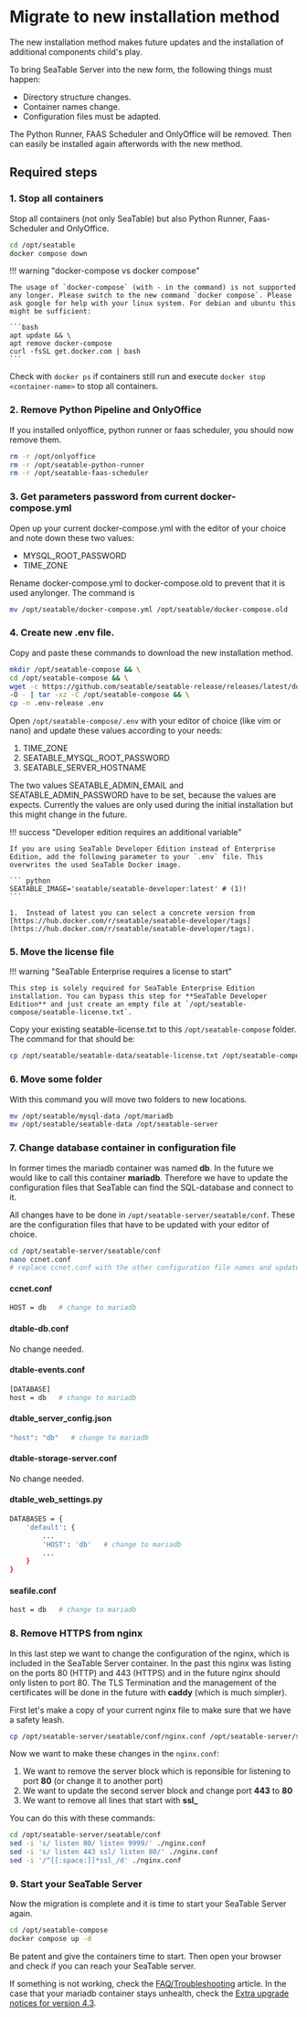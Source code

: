 # Migrate to new installation method

<!-- md:version 4.3 -->

The new installation method makes future updates and the installation of additional components child's play.

To bring SeaTable Server into the new form, the following things must happen:

- Directory structure changes.
- Container names change.
- Configuration files must be adapted.

The Python Runner, FAAS Scheduler and OnlyOffice will be removed. Then can easily be installed again afterwords with the new method.

## Required steps

### 1. Stop all containers

Stop all containers (not only SeaTable) but also Python Runner, Faas-Scheduler and OnlyOffice.

```bash
cd /opt/seatable
docker compose down
```

!!! warning "docker-compose vs docker compose"

    The usage of `docker-compose` (with - in the command) is not supported any longer. Please switch to the new command `docker compose`. Please ask google for help with your linux system. For debian and ubuntu this might be sufficient:

    ```bash
    apt update && \
    apt remove docker-compose
    curl -fsSL get.docker.com | bash
    ```

Check with `docker ps` if containers still run and execute `docker stop <container-name>` to stop all containers.

### 2. Remove Python Pipeline and OnlyOffice

If you installed onlyoffice, python runner or faas scheduler, you should now remove them.

```bash
rm -r /opt/onlyoffice
rm -r /opt/seatable-python-runner
rm -r /opt/seatable-faas-scheduler
```

### 3. Get parameters password from current docker-compose.yml

Open up your current docker-compose.yml with the editor of your choice and note down these two values:

- MYSQL_ROOT_PASSWORD
- TIME_ZONE

Rename docker-compose.yml to docker-compose.old to prevent that it is used anylonger. The command is

```bash
mv /opt/seatable/docker-compose.yml /opt/seatable/docker-compose.old
```

### 4. Create new .env file.

Copy and paste these commands to download the new installation method.

```bash
mkdir /opt/seatable-compose && \
cd /opt/seatable-compose && \
wget -c https://github.com/seatable/seatable-release/releases/latest/download/seatable-compose.tar.gz \
-O - | tar -xz -C /opt/seatable-compose && \
cp -n .env-release .env
```

Open `/opt/seatable-compose/.env` with your editor of choice (like vim or nano) and update these values according to your needs:

1. TIME_ZONE
2. SEATABLE_MYSQL_ROOT_PASSWORD
3. SEATABLE_SERVER_HOSTNAME

The two values SEATABLE_ADMIN_EMAIL and SEATABLE_ADMIN_PASSWORD have to be set, because the values are expects. Currently the values are only used during the initial installation but this might change in the future.

!!! success "Developer edition requires an additional variable"

    If you are using SeaTable Developer Edition instead of Enterprise Edition, add the following parameter to your `.env` file. This overwrites the used SeaTable Docker image.

    ``` python
    SEATABLE_IMAGE='seatable/seatable-developer:latest' # (1)!
    ```

    1.  Instead of latest you can select a concrete version from [https://hub.docker.com/r/seatable/seatable-developer/tags](https://hub.docker.com/r/seatable/seatable-developer/tags).

### 5. Move the license file

!!! warning "SeaTable Enterprise requires a license to start"

    This step is solely required for SeaTable Enterprise Edition installation. You can bypass this step for **SeaTable Developer Edition** and just create an empty file at `/opt/seatable-compose/seatable-license.txt`.

Copy your existing seatable-license.txt to this `/opt/seatable-compose` folder. The command for that should be:

```bash
cp /opt/seatable/seatable-data/seatable-license.txt /opt/seatable-compose/
```

### 6. Move some folder

With this command you will move two folders to new locations.

```bash
mv /opt/seatable/mysql-data /opt/mariadb
mv /opt/seatable/seatable-data /opt/seatable-server
```

### 7. Change database container in configuration file

In former times the mariadb container was named **db**. In the future we would like to call this container **mariadb**. Therefore we have to update the configuration files that SeaTable can find the SQL-database and connect to it.

All changes have to be done in `/opt/seatable-server/seatable/conf`. These are the configuration files that have to be updated with your editor of choice.

```bash
cd /opt/seatable-server/seatable/conf
nano ccnet.conf
# replace ccnet.conf with the other configuration file names and update all files
```

#### ccnet.conf

```bash
HOST = db   # change to mariadb
```

#### dtable-db.conf

No change needed.

#### dtable-events.conf

```bash
[DATABASE]
host = db   # change to mariadb
```

#### dtable_server_config.json

```bash
"host": "db"   # change to mariadb
```

#### dtable-storage-server.conf

No change needed.

#### dtable_web_settings.py

```bash
DATABASES = {
    'default': {
        ...
        'HOST': 'db'   # change to mariadb
        ...
    }
}
```

#### seafile.conf

```bash
host = db   # change to mariadb
```

### 8. Remove HTTPS from nginx

In this last step we want to change the configuration of the nginx, which is included in the SeaTable Server container. In the past this nginx was listing on the ports 80 (HTTP) and 443 (HTTPS) and in the future nginx should only listen to port 80. The TLS Termination and the management of the certificates will be done in the future with **caddy** (which is much simpler).

First let's make a copy of your current nginx file to make sure that we have a safety leash.

```bash
cp /opt/seatable-server/seatable/conf/nginx.conf /opt/seatable-server/seatable/conf/nginx.backup
```

Now we want to make these changes in the `nginx.conf`:

1. We want to remove the server block which is reponsible for listening to port **80** (or change it to another port)
2. We want to update the second server block and change port **443** to **80**
3. We want to remove all lines that start with **ssl\_**

You can do this with these commands:

```bash
cd /opt/seatable-server/seatable/conf
sed -i 's/ listen 80/ listen 9999/' ./nginx.conf
sed -i 's/ listen 443 ssl/ listen 80/' ./nginx.conf
sed -i '/^[[:space:]]*ssl_/d' ./nginx.conf
```

### 9. Start your SeaTable Server

Now the migration is complete and it is time to start your SeaTable Server again.

```bash
cd /opt/seatable-compose
docker compose up -d
```

Be patent and give the containers time to start. Then open your browser and check if you can reach your SeaTable server.

If something is not working, check the [FAQ/Troubleshooting](../installation/faq.md) article. In the case that your mariadb container stays unhealth, check the [Extra upgrade notices for version 4.3](https://admin.seatable.io/upgrade/extra-upgrade-notice/).
